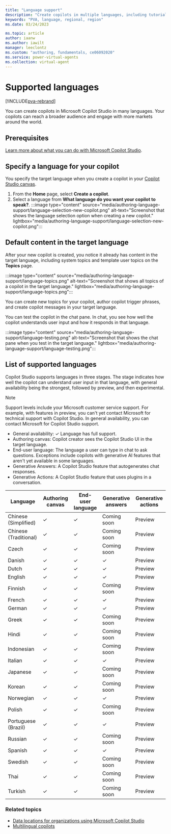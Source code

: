 ```yaml
---
title: "Language support"
description: "Create copilots in multiple languages, including tutorial and system topics."
keywords: "PVA, language, regional, region"
ms.date: 03/24/2023

ms.topic: article
author: iaanw
ms.author: iawilt
manager: leeclontz
ms.custom: "authoring, fundamentals, ce06092020"
ms.service: power-virtual-agents
ms.collection: virtual-agent
---
```


# Supported languages

[!INCLUDE[pva-rebrand](includes/pva-rebrand.md)]

You can create copilots in Microsoft Copilot Studio in many languages. Your copilots can reach a broader audience and engage with more markets around the world.

## Prerequisites

[Learn more about what you can do with Microsoft Copilot Studio](fundamentals-what-is-power-virtual-agents.md).

## Specify a language for your copilot

You specify the target language when you create a copilot in your [Copilot Studio canvas](https://copilotstudio.microsoft.com ).

1. From the **Home** page, select **Create a copilot**.
1. Select a language from **What language do you want your copilot to speak?**.
   :::image type="content" source="media/authoring-language-support/language-selection-new-copilot.png" alt-text="Screenshot that shows the language selection option when creating a new copilot." lightbox="media/authoring-language-support/language-selection-new-copilot.png":::

## Default content in the target language

After your new copilot is created, you notice it already has content in the target language, including system topics and template user topics on the **Topics** page.

:::image type="content" source="media/authoring-language-support/language-topics.png" alt-text="Screenshot that shows all topics of a copilot in the target language." lightbox="media/authoring-language-support/language-topics.png":::

You can create new topics for your copilot, author copilot trigger phrases, and create copilot messages in your target language.

You can test the copilot in the chat pane. In chat, you see how well the copilot understands user input and how it responds in that language.

:::image type="content" source="media/authoring-language-support/language-testing.png" alt-text="Screenshot that shows the chat pane when you test in the target language." lightbox="media/authoring-language-support/language-testing.png":::

## List of supported languages

Copilot Studio supports languages in three stages. The stage indicates how well the copilot can understand user input in that language, with general availability being the strongest, followed by preview, and then experimental.

> [!NOTE]
> Support levels include your Microsoft customer service support. For example, with features in preview, you can't yet contact Microsoft for technical support with Copilot Studio. In general availability, you can contact Microsoft for Copilot Studio support.

- General availability: &check; Language has full support.
- Authoring canvas: Copilot creator sees the Copilot Studio UI in the target language.
- End-user language: The language a user can type in chat to ask questions. Exceptions include copilots with generative AI features that aren't yet available in some languages.
- Generative Answers: A Copilot Studio feature that autogenerates chat responses.
- Generative Actions: A Copilot Studio feature that uses plugins in a conversation.

| Language              | Authoring canvas | End-user language | Generative answers | Generative actions |
| --------------------- | ---------------- | ----------------- | ------------------ | ------------------ |
| Chinese (Simplified)  | &check;          | &check;           | Coming soon        | Preview            |
| Chinese (Traditional) | &check;          | &check;           | Coming soon        | Preview            |
| Czech                 | &check;          | &check;           | Coming soon        | Preview            |
| Danish                | &check;          | &check;           | &check;            | Preview            |
| Dutch                 | &check;          | &check;           | &check;            | Preview            |
| English               | &check;          | &check;           | &check;            | Preview            |
| Finnish               | &check;          | &check;           | Coming soon        | Preview            |
| French                | &check;          | &check;           | &check;            | Preview            |
| German                | &check;          | &check;           | &check;            | Preview            |
| Greek                 | &check;          | &check;           | Coming soon        | Preview            |
| Hindi                 | &check;          | &check;           | Coming soon        | Preview            |
| Indonesian            | &check;          | &check;           | Coming soon        | Preview            |
| Italian               | &check;          | &check;           | &check;            | Preview            |
| Japanese              | &check;          | &check;           | Coming soon        | Preview            |
| Korean                | &check;          | &check;           | Coming soon        | Preview            |
| Norwegian             | &check;          | &check;           | &check;            | Preview            |
| Polish                | &check;          | &check;           | Coming soon        | Preview            |
| Portuguese (Brazil)   | &check;          | &check;           | &check;            | Preview            |
| Russian               | &check;          | &check;           | Coming soon        | Preview            |
| Spanish               | &check;          | &check;           | &check;            | Preview            |
| Swedish               | &check;          | &check;           | Coming soon        | Preview            |
| Thai                  | &check;          | &check;           | Coming soon        | Preview            |
| Turkish               | &check;          | &check;           | Coming soon        | Preview            |

### Related topics

- [Data locations for organizations using Microsoft Copilot Studio](data-location.md)
- [Multilingual copilots](multilingual.md)
